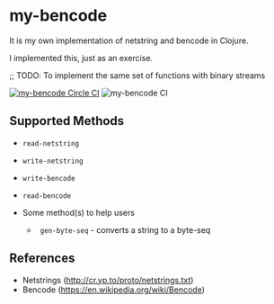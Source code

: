 # my-bencode

It is my own implementation of netstring and bencode in Clojure.

I implemented this, just as an exercise.

;; TODO: To implement the same set of functions with binary streams

[![my-bencode Circle CI](https://circleci.com/gh/kolharsam/my-bencode.svg?style=svg)](https://app.circleci.com/pipelines/github/kolharsam/my-bencode) ![my-bencode CI](https://github.com/kolharsam/my-bencode/workflows/my-bencode%20CI/badge.svg?branch=master)

## Supported Methods

 - `read-netstring`
 - `write-netstring`
 - `write-bencode`
 - `read-bencode`
 
 - Some method(s) to help users
   - ` gen-byte-seq` - converts a string to a byte-seq

## References

 - Netstrings (http://cr.yp.to/proto/netstrings.txt)
 - Bencode (https://en.wikipedia.org/wiki/Bencode)
